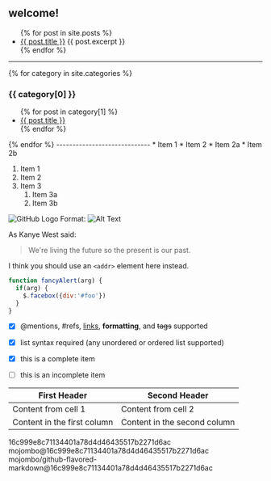 ## welcome!
<ul>
  {% for post in site.posts %}
    <li>
      <a href="{{site.baseurl}}{{post.url}}">{{ post.title }}</a>
      {{ post.excerpt }}
    </li>
  {% endfor %}
</ul>

----------------------------

{% for category in site.categories %}
  <h3>{{ category[0] }}</h3>
  <ul>
    {% for post in category[1] %}
      <li><a href="{{site.baseurl}}{{post.url}}">{{ post.title }}</a></li>
    {% endfor %}
  </ul>
{% endfor %}
-----------------------------
* Item 1
* Item 2
  * Item 2a
  * Item 2b
  
1. Item 1
1. Item 2
1. Item 3
   1. Item 3a
   1. Item 3b
   
   

![GitHub Logo](/images/logo.png)
Format: ![Alt Text](https://octodex.github.com/images/yaktocat.png)

As Kanye West said:

> We're living the future so
> the present is our past.

I think you should use an
`<addr>` element here instead.


```javascript
function fancyAlert(arg) {
  if(arg) {
    $.facebox({div:'#foo'})
  }
}
```

- [x] @mentions, #refs, [links](), **formatting**, and <del>tags</del> supported
- [x] list syntax required (any unordered or ordered list supported)
- [x] this is a complete item
- [ ] this is an incomplete item


First Header | Second Header
------------ | -------------
Content from cell 1 | Content from cell 2
Content in the first column | Content in the second column


16c999e8c71134401a78d4d46435517b2271d6ac
mojombo@16c999e8c71134401a78d4d46435517b2271d6ac
mojombo/github-flavored-markdown@16c999e8c71134401a78d4d46435517b2271d6ac
